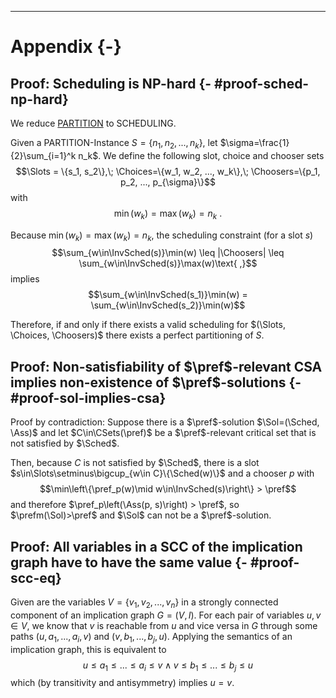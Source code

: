 
----

# Appendix {-}

## Proof: Scheduling is NP-hard {- #proof-sched-np-hard}

We reduce [PARTITION](https://en.wikipedia.org/wiki/Partition_problem) to SCHEDULING.

Given a PARTITION-Instance $S=\{n_1, n_2, ..., n_k\}$, let $\sigma=\frac{1}{2}\sum_{i=1}^k n_k$. We define the following slot, choice and chooser sets
$$\Slots = \{s_1, s_2\},\; \Choices=\{w_1, w_2, ..., w_k\},\; \Choosers=\{p_1, p_2, ..., p_{\sigma}\}$$
with
$$\min(w_k)=\max(w_k)=n_k \text{ .}$$

Because $\min(w_k)=\max(w_k)=n_k$, the scheduling constraint (for a slot $s$)
$$\sum_{w\in\InvSched(s)}\min(w) \leq |\Choosers| \leq \sum_{w\in\InvSched(s)}\max(w)\text{ ,}$$
implies
$$\sum_{w\in\InvSched(s_1)}\min(w) = \sum_{w\in\InvSched(s_2)}\min(w)$$

Therefore, if and only if there exists a valid scheduling for $(\Slots, \Choices, \Choosers)$ there exists a perfect partitioning of $S$. 
<span class="qed"></span>

## Proof: Non-satisfiability of $\pref$-relevant CSA implies non-existence of $\pref$-solutions {- #proof-sol-implies-csa}

Proof by contradiction: Suppose there is a $\pref$-solution $\Sol=(\Sched, \Ass)$ and let $C\in\CSets(\pref)$ be a $\pref$-relevant critical set that is not satisfied by $\Sched$. 

Then, because $C$ is not satisfied by $\Sched$, there is a slot $s\in\Slots\setminus\bigcup_{w\in C}\{\Sched(w)\}$ and a chooser $p$ with
$$\min\left\{\pref_p(w)\mid w\in\InvSched(s)\right\} > \pref$$
and therefore $\pref_p\left(\Ass(p, s)\right) > \pref$, so $\prefm(\Sol)>\pref$ and $\Sol$ can not be a $\pref$-solution. 
<span class="qed"></span>

## Proof: All variables in a SCC of the implication graph have to have the same value {- #proof-scc-eq}

Given are the variables $V=\{v_1, v_2, ..., v_n\}$ in a strongly connected component of an implication graph $G=(V, I)$. For each pair of variables $u,v\in V$, we know that $v$ is reachable from $u$ and vice versa in $G$ through some paths $(u, a_1, ..., a_i, v)$ and $(v, b_1, ..., b_j, u)$. Applying the semantics of an implication graph, this is equivalent to
$$ u \leq a_1 \leq ... \leq a_i \leq v \;\wedge\; v \leq b_1 \leq ... \leq b_j \leq u $$
which (by transitivity and antisymmetry) implies $u=v$.
<span class="qed"></span>